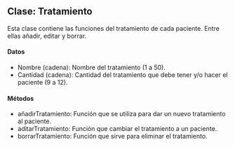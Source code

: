 ## Clase: Tratamiento
Esta clase contiene las funciones del tratamiento de cada paciente. Entre ellas añadir, editar y borrar.

#### Datos
* Nombre (cadena): Nombre del tratamiento (1 a 50).
* Cantidad (cadena): Cantidad del tratamiento que debe tener y/o hacer el paciente (9 a 12).

#### Métodos
* añadirTratamiento: Función que se utiliza para dar un nuevo tratamiento al paciente.
* aditarTratamiento: Función que cambiar el tratamiento a un paciente.
* borrarTratamiento: Función que sirve para eliminar el tratamiento.
